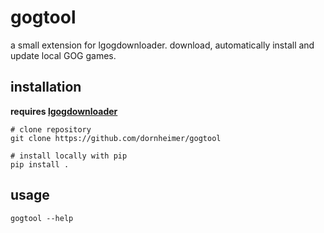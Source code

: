 # gogtool

a small extension for lgogdownloader. download, automatically install and update local GOG games.

## installation

**requires [lgogdownloader](https://github.com/Sude-/lgogdownloader)**


    # clone repository
    git clone https://github.com/dornheimer/gogtool

    # install locally with pip
    pip install .

## usage

    gogtool --help
